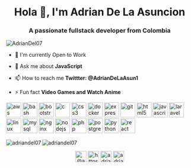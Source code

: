 <h1 align="center">Hola 👋, I'm Adrian De La Asuncion</h1>
<h3 align="center">A passionate fullstack developer from Colombia</h3>

<p align="left"> <img src="https://komarev.com/ghpvc/?username=AdrianDel07" alt="AdrianDel07" /> </p>

- 🌱 I'm currently Open to Work

- 💬 Ask me about **JavaScript**

- 📫 How to reach me **Twittter: @AdrianDeLaAsun1**

- ⚡ Fun fact **Video Games and Watch Anime**

<p align="left"><img src="https://devicons.github.io/devicon/devicon.git/icons/amazonwebservices/amazonwebservices-original-wordmark.svg" alt="aws" width="40" height="40"/> <img src="https://www.vectorlogo.zone/logos/gnu_bash/gnu_bash-icon.svg" alt="bash" width="40" height="40"/> <img src="https://devicons.github.io/devicon/devicon.git/icons/bootstrap/bootstrap-plain.svg" alt="bootstrap" width="40" height="40"/> <img src="https://devicons.github.io/devicon/devicon.git/icons/c/c-original.svg" alt="c" width="40" height="40"/> <img src="https://devicons.github.io/devicon/devicon.git/icons/css3/css3-original-wordmark.svg" alt="css3" width="40" height="40"/> <img src="https://devicons.github.io/devicon/devicon.git/icons/docker/docker-original-wordmark.svg" alt="docker" width="40" height="40"/> <img src="https://devicons.github.io/devicon/devicon.git/icons/express/express-original-wordmark.svg" alt="express" width="40" height="40"/> <img src="https://www.vectorlogo.zone/logos/git-scm/git-scm-icon.svg" alt="git" width="40" height="40"/> <img src="https://devicons.github.io/devicon/devicon.git/icons/html5/html5-original-wordmark.svg" alt="html5" width="40" height="40"/> <img src="https://devicons.github.io/devicon/devicon.git/icons/javascript/javascript-original.svg" alt="javascript" width="40" height="40"/> <img src="https://devicons.github.io/devicon/devicon.git/icons/laravel/laravel-plain-wordmark.svg" alt="laravel" width="40" height="40"/> <img src="https://devicons.github.io/devicon/devicon.git/icons/linux/linux-original.svg" alt="linux" width="40" height="40"/> <img src="https://devicons.github.io/devicon/devicon.git/icons/mysql/mysql-original-wordmark.svg" alt="mysql" width="40" height="40"/> <img src="https://devicons.github.io/devicon/devicon.git/icons/nginx/nginx-original.svg" alt="nginx" width="40" height="40"/> <img src="https://devicons.github.io/devicon/devicon.git/icons/nodejs/nodejs-original-wordmark.svg" alt="nodejs" width="40" height="40"/> <img src="https://devicons.github.io/devicon/devicon.git/icons/php/php-original.svg" alt="php" width="40" height="40"/> <img src="https://devicons.github.io/devicon/devicon.git/icons/postgresql/postgresql-original-wordmark.svg" alt="postgresql" width="40" height="40"/> <img src="https://devicons.github.io/devicon/devicon.git/icons/python/python-original.svg" alt="python" width="40" height="40"/> <img src="https://devicons.github.io/devicon/devicon.git/icons/react/react-original-wordmark.svg" alt="react" width="40" height="40"/></p><img align="left" src="https://github-readme-stats.vercel.app/api/top-langs/?username=adriandel07&layout=compact&hide=html" alt="adriandel07" />

<img align="center" src="https://github-readme-stats.vercel.app/api?username=adriandel07&show_icons=true" alt="adriandel07" />

<p align="center">
<a href="https://twitter.com/@adriandelaasun1" target="blank"><img align="center" src="https://cdn.jsdelivr.net/npm/simple-icons@3.0.1/icons/twitter.svg" alt="@adriandelaasun1" height="30" width="30" /></a>
<a href="https://linkedin.com/in/https://www.linkedin.com/in/adrian-enrique-de-la-asuncion-buelvas-24645718a/" target="blank"><img align="center" src="https://cdn.jsdelivr.net/npm/simple-icons@3.0.1/icons/linkedin.svg" alt="https://www.linkedin.com/in/adrian-enrique-de-la-asuncion-buelvas-24645718a/" height="30" width="30" /></a>
<a href="https://fb.com/adrian de la asuncion buelvas" target="blank"><img align="center" src="https://cdn.jsdelivr.net/npm/simple-icons@3.0.1/icons/facebook.svg" alt="adrian de la asuncion buelvas" height="30" width="30" /></a>
<a href="https://instagram.com/adrian_enrique99" target="blank"><img align="center" src="https://cdn.jsdelivr.net/npm/simple-icons@3.0.1/icons/instagram.svg" alt="adrian_enrique99" height="30" width="30" /></a>
</p>

